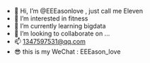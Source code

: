 - 👋 Hi, I’m @EEEasonlove , just call me Eleven
- 👀 I’m interested in fitness
- 🌱 I’m currently learning bigdata
- 💞️ I’m looking to collaborate on ...
- 📫 1347597531@qq.com 
- 😎 this is my WeChat : EEEason_love
<!---
EEEasonlove/EEEasonlove is a ✨ special ✨ repository because its `README.md` (this file) appears on your GitHub profile.
You can click the Preview link to take a look at your changes.
--->
